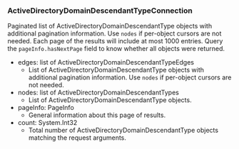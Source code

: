 ### ActiveDirectoryDomainDescendantTypeConnection
Paginated list of ActiveDirectoryDomainDescendantType objects with additional pagination information. Use `nodes` if per-object cursors are not needed. Each page of the results will include at most 1000 entries. Query the `pageInfo.hasNextPage` field to know whether all objects were returned.

- edges: list of ActiveDirectoryDomainDescendantTypeEdges
  - List of ActiveDirectoryDomainDescendantType objects with additional pagination information. Use `nodes` if per-object cursors are not needed.
- nodes: list of ActiveDirectoryDomainDescendantTypes
  - List of ActiveDirectoryDomainDescendantType objects.
- pageInfo: PageInfo
  - General information about this page of results.
- count: System.Int32
  - Total number of ActiveDirectoryDomainDescendantType objects matching the request arguments.
